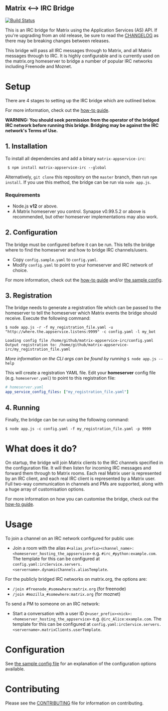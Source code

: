 Matrix <--> IRC Bridge
----------------------
[![Build Status](https://badge.buildkite.com/f33ff3f5e59aed3057cec0215a84e26747581e0fcb09b4b699.svg?branch=master)](https://buildkite.com/matrix-dot-org/matrix-appservice-irc)

This is an IRC bridge for Matrix using the Application Services (AS) API. If you're upgrading from an old release, be sure to read the [CHANGELOG](CHANGELOG.md) as there may be breaking changes between releases.

This bridge will pass all IRC messages through to Matrix, and all Matrix messages through to IRC. It is highly configurable and is currently used on the matrix.org homeserver to bridge a number of popular IRC networks including Freenode and Moznet.

# Setup
There are 4 stages to setting up the IRC bridge which are outlined below.

For more information, check out the [how-to guide](HOWTO.md).

**WARNING: You should seek permission from the operator of the bridged IRC network before running this bridge. Bridging may be against the IRC network's Terms of Use.**

## 1. Installation
To install all dependencies and add a binary `matrix-appservice-irc`:
```
 $ npm install matrix-appservice-irc --global
```

Alternatively, `git clone` this repository on the `master` branch, then run `npm install`. If
you use this method, the bridge can be run via `node app.js`.


### Requirements
 - Node.js **v12** or above.
 - A Matrix homeserver you control. Synapse v0.99.5.2 or above is recommended, but other homeserver implementations may also work.  


## 2. Configuration
The bridge must be configured before it can be run. This tells the bridge where to find the homeserver
and how to bridge IRC channels/users.

 - Copy `config.sample.yaml` to `config.yaml`.
 - Modify `config.yaml` to point to your homeserver and IRC network of choice.

For more information, check out the [how-to guide](HOWTO.md) and/or [the sample config](config.sample.yaml).

## 3. Registration
The bridge needs to generate a registration file which can be passed to the homeserver to tell the
homeserver which Matrix events the bridge should receive. Execute the following command:

```
$ node app.js -r -f my_registration_file.yaml -u "http://where.the.appservice.listens:9999" -c config.yaml -l my_bot

Loading config file /home/github/matrix-appservice-irc/config.yaml
Output registration to: /home/github/matrix-appservice-irc/my_registration_file.yaml
```

*More information on the CLI args can be found by running* `$ node app.js --help`

This will create a registration YAML file. Edit your **homeserver** config file (e.g. `homeserver.yaml`) to
point to this registration file:

```yaml
# homeserver.yaml
app_service_config_files: ["my_registration_file.yaml"]
```

## 4. Running
Finally, the bridge can be run using the following command:

```
$ node app.js -c config.yaml -f my_registration_file.yaml -p 9999 
```


# What does it do?
On startup, the bridge will join Matrix clients to the IRC channels specified in the configuration file. It
will then listen for incoming IRC messages and forward them through to Matrix rooms. Each real Matrix
user is represented by an IRC client, and each real IRC client is represented by a Matrix user. Full
two-way communication in channels and PMs are supported, along with a huge array of customisation options.

For more information on how you can customise the bridge, check out the [how-to guide](HOWTO.md).

# Usage
To join a channel on an IRC network configured for public use:
 - Join a room with the alias ``#<alias_prefix><channel_name>:<homeserver_hosting_the_appservice>`` e.g. ``#irc_#python:example.com``. The template for this can be configured at `config.yaml:ircService.servers.<servername>.dynamicChannels.aliasTemplate`.

For the publicly bridged IRC networks on matrix.org, the options are:
 - ``/join #freenode_#somewhere:matrix.org`` (for freenode)
 - ``/join #mozilla_#somewhere:matrix.org`` (for moznet)

To send a PM to someone on an IRC network:
 - Start a conversation with a user ID ``@<user_prefix><nick>:<homeserver_hosting_the_appservice>`` e.g.
   ``@irc_Alice:example.com``. The template for this can be configured at `config.yaml:ircService.servers.<servername>.matrixClients.userTemplate`.

# Configuration
See [the sample config file](config.sample.yaml) for an explanation of the
configuration options available.

# Contributing
Please see the [CONTRIBUTING](CONTRIBUTING.md) file for information on contributing.
